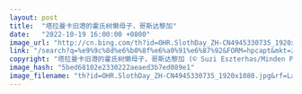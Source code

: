 ```yaml
---
layout: post
title:  "塔拉曼卡旧港的霍氏树懒母子，哥斯达黎加"
date:   "2022-10-19 16:00:00 +0800"
image_url: "http://cn.bing.com/th?id=OHR.SlothDay_ZH-CN4945330735_1920x1080.jpg&rf=LaDigue_1920x1080.jpg&pid=hp"
link: "/search?q=%e9%9c%8d%e6%b0%8f%e6%a0%91%e6%87%92&FORM=hpcapt&mkt=zh-cn"
copyright: "塔拉曼卡旧港的霍氏树懒母子，哥斯达黎加 (© Suzi Eszterhas/Minden Pictures)"
image_hash: "5bed68102e2330222aeaed3b7ed089e1"
image_filename: "th?id=OHR.SlothDay_ZH-CN4945330735_1920x1080.jpg&rf=LaDigue_1920x1080.jpg&pid=hp"
---
```

